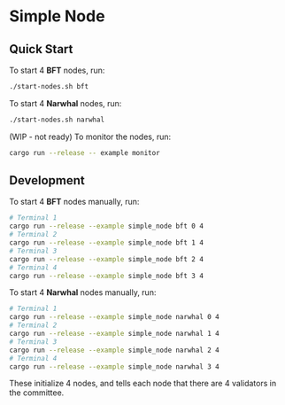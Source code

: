 # Simple Node

## Quick Start

To start 4 **BFT** nodes, run:
```bash
./start-nodes.sh bft
```
To start 4 **Narwhal** nodes, run:
```bash
./start-nodes.sh narwhal
```

(WIP - not ready) To monitor the nodes, run:
```bash
cargo run --release -- example monitor
```

## Development

To start 4 **BFT** nodes manually, run:
```bash
# Terminal 1
cargo run --release --example simple_node bft 0 4
# Terminal 2
cargo run --release --example simple_node bft 1 4
# Terminal 3
cargo run --release --example simple_node bft 2 4
# Terminal 4
cargo run --release --example simple_node bft 3 4
```

To start 4 **Narwhal** nodes manually, run:
```bash
# Terminal 1
cargo run --release --example simple_node narwhal 0 4
# Terminal 2
cargo run --release --example simple_node narwhal 1 4
# Terminal 3
cargo run --release --example simple_node narwhal 2 4
# Terminal 4
cargo run --release --example simple_node narwhal 3 4
```

These initialize 4 nodes, and tells each node that there are 4 validators in the committee.

